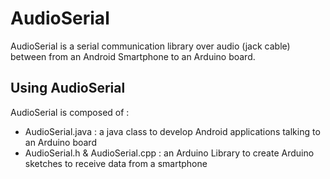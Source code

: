 AudioSerial
===========

AudioSerial is a serial communication library over audio (jack cable) between from an Android Smartphone to an Arduino board.


Using AudioSerial
-----------------

AudioSerial is composed of :

- AudioSerial.java : a java class to develop Android applications talking to an Arduino board
- AudioSerial.h & AudioSerial.cpp : an Arduino Library to create Arduino sketches to receive  data from a smartphone



